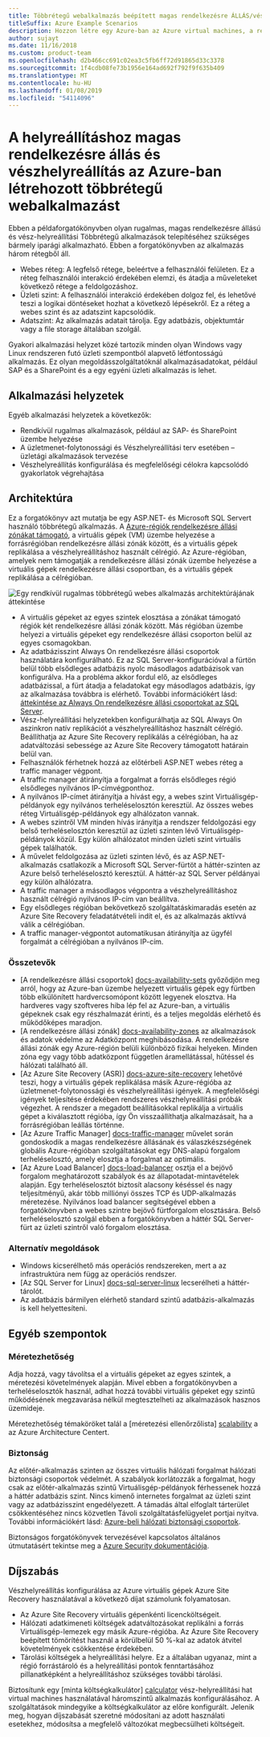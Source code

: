 ```yaml
---
title: Többrétegű webalkalmazás beépített magas rendelkezésre ÁLLÁS/vészhelyreállítás
titleSuffix: Azure Example Scenarios
description: Hozzon létre egy Azure-ban az Azure virtual machines, a rendelkezésre állási csoportok, a rendelkezésre állási zónák, az Azure Site Recovery és az Azure Traffic Manager használatával a magas rendelkezésre állás és vészhelyreállítás helyreállítás létrehozott többrétegű webalkalmazást.
author: sujayt
ms.date: 11/16/2018
ms.custom: product-team
ms.openlocfilehash: d2b466cc691c02ea3c5fb6ff72d91865d33c3378
ms.sourcegitcommit: 1f4cdb08fe73b1956e164ad692f792f9f635b409
ms.translationtype: MT
ms.contentlocale: hu-HU
ms.lasthandoff: 01/08/2019
ms.locfileid: "54114096"
---
```

# <a name="multitier-web-application-built-for-high-availability-and-disaster-recovery-on-azure"></a>A helyreállításhoz magas rendelkezésre állás és vészhelyreállítás az Azure-ban létrehozott többrétegű webalkalmazást

Ebben a példaforgatókönyvben olyan rugalmas, magas rendelkezésre állású és vész-helyreállítási Többrétegű alkalmazások telepítéséhez szükséges bármely iparági alkalmazható. Ebben a forgatókönyvben az alkalmazás három rétegből áll.

- Webes réteg: A legfelső rétege, beleértve a felhasználói felületen. Ez a réteg felhasználói interakció érdekében elemzi, és átadja a műveleteket következő rétege a feldolgozáshoz.
- Üzleti szint: A felhasználói interakció érdekében dolgoz fel, és lehetővé teszi a logikai döntéseket hozhat a következő lépésekről. Ez a réteg a webes szint és az adatszint kapcsolódik.
- Adatszint: Az alkalmazás adatait tárolja. Egy adatbázis, objektumtár vagy a file storage általában szolgál.

Gyakori alkalmazási helyzet közé tartozik minden olyan Windows vagy Linux rendszeren futó üzleti szempontból alapvető létfontosságú alkalmazás. Ez olyan megoldásszolgáltatóknál alkalmazásadatokat, például SAP és a SharePoint és a egy egyéni üzleti alkalmazás is lehet.

## <a name="relevant-use-cases"></a>Alkalmazási helyzetek

Egyéb alkalmazási helyzetek a következők:

- Rendkívül rugalmas alkalmazások, például az SAP- és SharePoint üzembe helyezése
- A üzletmenet-folytonossági és Vészhelyreállítási terv esetében – üzletági alkalmazások tervezése
- Vészhelyreállítás konfigurálása és megfelelőségi célokra kapcsolódó gyakorlatok végrehajtása

## <a name="architecture"></a>Architektúra

Ez a forgatókönyv azt mutatja be egy ASP.NET- és Microsoft SQL Servert használó többrétegű alkalmazás. A [Azure-régiók rendelkezésre állási zónákat támogató](/azure/availability-zones/az-overview#regions-that-support-availability-zones), a virtuális gépek (VM) üzembe helyezése a forrásrégióban rendelkezésre állási zónák között, és a virtuális gépek replikálása a vészhelyreállításhoz használt célrégió. Az Azure-régióban, amelyek nem támogatják a rendelkezésre állási zónák üzembe helyezése a virtuális gépek rendelkezésre állási csoportban, és a virtuális gépek replikálása a célrégióban.

![Egy rendkívül rugalmas többrétegű webes alkalmazás architektúrájának áttekintése][architecture]

- A virtuális gépeket az egyes szintek elosztása a zónákat támogató régiók két rendelkezésre állási zónák között. Más régióban üzembe helyezi a virtuális gépeket egy rendelkezésre állási csoporton belül az egyes csomagokban.
- Az adatbázisszint Always On rendelkezésre állási csoportok használatára konfigurálható. Ez az SQL Server-konfigurációval a fürtön belül több elsődleges adatbázis nyolc másodlagos adatbázisok van konfigurálva. Ha a probléma akkor fordul elő, az elsődleges adatbázissal, a fürt átadja a feladatokat egy másodlagos adatbázis, így az alkalmazása továbbra is elérhető. További információkért lásd: [áttekintése az Always On rendelkezésre állási csoportokat az SQL Server][docs-sql-always-on].
- Vész-helyreállítási helyzetekben konfigurálhatja az SQL Always On aszinkron natív replikációt a vészhelyreállításhoz használt célrégió. Beállíthatja az Azure Site Recovery replikálás a célrégióban, ha az adatváltozási sebessége az Azure Site Recovery támogatott határain belül van.
- Felhasználók férhetnek hozzá az előtérbeli ASP.NET webes réteg a traffic manager végpont.
- A traffic manager átirányítja a forgalmat a forrás elsődleges régió elsődleges nyilvános IP-címvégponthoz.
- A nyilvános IP-címet átirányítja a hívást egy, a webes szint Virtuálisgép-példányok egy nyilvános terheléselosztón keresztül. Az összes webes réteg Virtuálisgép-példányok egy alhálózaton vannak.
- A webes szintről VM minden hívás irányítja a rendszer feldolgozási egy belső terheléselosztón keresztül az üzleti szinten lévő Virtuálisgép-példányok közül. Egy külön alhálózatot minden üzleti szint virtuális gépek találhatók.
- A művelet feldolgozása az üzleti szinten lévő, és az ASP.NET-alkalmazás csatlakozik a Microsoft SQL Server-fürtöt a háttér-szinten az Azure belső terheléselosztó keresztül. A háttér-az SQL Server példányai egy külön alhálózatra.
- A traffic manager a másodlagos végpontra a vészhelyreállításhoz használt célrégió nyilvános IP-cím van beállítva.
- Egy elsődleges régióban bekövetkező szolgáltatáskimaradás esetén az Azure Site Recovery feladatátvételi indít el, és az alkalmazás aktívvá válik a célrégióban.
- A traffic manager-végpontot automatikusan átirányítja az ügyfél forgalmát a célrégióban a nyilvános IP-cím.

### <a name="components"></a>Összetevők

- [A rendelkezésre állási csoportok] [ docs-availability-sets] győződjön meg arról, hogy az Azure-ban üzembe helyezett virtuális gépek egy fürtben több elkülönített hardvercsomópont között legyenek elosztva. Ha hardveres vagy szoftveres hiba lép fel az Azure-ban, a virtuális gépeknek csak egy részhalmazát érinti, és a teljes megoldás elérhető és működőképes maradjon.
- [A rendelkezésre állási zónák] [ docs-availability-zones] az alkalmazások és adatok védelme az Adatközpont meghibásodása. A rendelkezésre állási zónák egy Azure-régión belüli különböző fizikai helyeken. Minden zóna egy vagy több adatközpont független áramellátással, hűtéssel és hálózati található áll.
- [Az Azure Site Recovery (ASR)] [ docs-azure-site-recovery] lehetővé teszi, hogy a virtuális gépek replikálása másik Azure-régióba az üzletmenet-folytonossági és vészhelyreállítási igények. A megfelelőségi igények teljesítése érdekében rendszeres vészhelyreállítási próbák végezhet. A rendszer a megadott beállításokkal replikálja a virtuális gépet a kiválasztott régióba, így Ön visszaállíthatja alkalmazásait, ha a forrásrégióban leállás történne.
- [Az Azure Traffic Manager] [ docs-traffic-manager] művelet során gondoskodik a magas rendelkezésre állásának és válaszkészségének globális Azure-régióban szolgáltatásokat egy DNS-alapú forgalom terheléselosztó, amely elosztja a forgalmat az optimális.
- [Az Azure Load Balancer] [ docs-load-balancer] osztja el a bejövő forgalom meghatározott szabályok és az állapotadat-mintavételek alapján. Egy terheléselosztót biztosít alacsony késéssel és nagy teljesítményű, akár több milliónyi összes TCP és UDP-alkalmazás méretezése. Nyilvános load balancer segítségével ebben a forgatókönyvben a webes szintre bejövő fürtforgalom elosztására. Belső terheléselosztó szolgál ebben a forgatókönyvben a háttér SQL Server-fürt az üzleti szintről való forgalom elosztása.

### <a name="alternatives"></a>Alternatív megoldások

- Windows kicserélhető más operációs rendszereken, mert a az infrastruktúra nem függ az operációs rendszer.
- [Az SQL Server for Linux] [ docs-sql-server-linux] lecserélheti a háttér-tárolót.
- Az adatbázis bármilyen elérhető standard szintű adatbázis-alkalmazás is kell helyettesíteni.

## <a name="other-considerations"></a>Egyéb szempontok

### <a name="scalability"></a>Méretezhetőség

Adja hozzá, vagy távolítsa el a virtuális gépeket az egyes szintek, a méretezési követelmények alapján. Mivel ebben a forgatókönyvben a terheléselosztók használ, adhat hozzá további virtuális gépeket egy szintű működésének megzavarása nélkül megtesztelheti az alkalmazások hasznos üzemideje.

Méretezhetőség témaköröket talál a [méretezési ellenőrzőlista] [ scalability] a az Azure Architecture Centert.

### <a name="security"></a>Biztonság

Az előtér-alkalmazás szinten az összes virtuális hálózati forgalmat hálózati biztonsági csoportok védelmét. A szabályok korlátozzák a forgalmat, hogy csak az előtér-alkalmazás szintű Virtuálisgép-példányok férhessenek hozzá a háttér adatbázis szint. Nincs kimenő internetes forgalmat az üzleti szint vagy az adatbázisszint engedélyezett. A támadás által elfoglalt tárterület csökkentéséhez nincs közvetlen Távoli szolgáltatásfelügyelet portjai nyitva. További információkért lásd: [Azure-beli hálózati biztonsági csoportok][docs-nsg].

Biztonságos forgatókönyvek tervezésével kapcsolatos általános útmutatásért tekintse meg a [Azure Security dokumentációja][security].

## <a name="pricing"></a>Díjszabás

Vészhelyreállítás konfigurálása az Azure virtuális gépek Azure Site Recovery használatával a következő díjat számolunk folyamatosan.

- Az Azure Site Recovery virtuális gépenkénti licencköltségeit.
- Hálózati adatkimeneti költségek adatváltozásokat replikálni a forrás Virtuálisgép-lemezek egy másik Azure-régióba. Az Azure Site Recovery beépített tömörítést használ a körülbelül 50 %-kal az adatok átvitel követelmények csökkentése érdekében.
- Tárolási költségek a helyreállítási helyre. Ez a általában ugyanaz, mint a régió forrástároló és a helyreállítási pontok fenntartásához pillanatképként a helyreállításhoz szükséges további tárolási.

Biztosítunk egy [minta költségkalkulátor] [ calculator] vész-helyreállítási hat virtual machines használatával háromszintű alkalmazás konfigurálásához. A szolgáltatások mindegyike a költségkalkulátor az előre konfigurált. Jelenik meg, hogyan díjszabását szeretné módosítani az adott használati esetekhez, módosítsa a megfelelő változókat megbecsülheti költségeit.

<!-- links -->
[architecture]: ./media/arhitecture-disaster-recovery-multi-tier-app.png
[autoscaling]: /azure/architecture/best-practices/auto-scaling
[availability]: ../../checklist/availability.md
[resiliency]: /azure/architecture/resiliency/
[security]: /azure/security/
[scalability]: /azure/architecture/checklist/scalability
[docs-availability-zones]: /azure/availability-zones/az-overview
[docs-load-balancer]: /azure/load-balancer/load-balancer-overview
[docs-nsg]: /azure/virtual-network/security-overview
[docs-vmss]: /azure/virtual-machine-scale-sets/overview
[docs-sql-always-on]: /sql/database-engine/availability-groups/windows/overview-of-always-on-availability-groups-sql-server
[docs-vmss-autoscale]: /azure/virtual-machine-scale-sets/virtual-machine-scale-sets-autoscale-overview
[docs-vnet]: /azure/virtual-network/virtual-networks-overview
[docs-sql-server-linux]: /sql/linux/sql-server-linux-overview?view=sql-server-linux-2017
[docs-traffic-manager]: /azure/traffic-manager/
[docs-azure-site-recovery]: /azure/site-recovery/azure-to-azure-quickstart/
[docs-availability-sets]: /azure/virtual-machines/windows/manage-availability/
[calculator]: https://azure.com/e/6835332265044d6d931d68c917979e6d/
